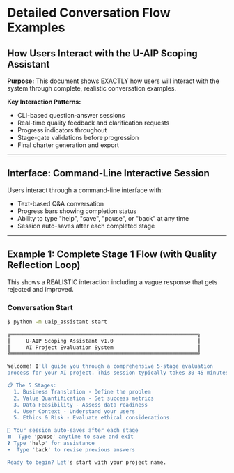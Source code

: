 # Detailed Conversation Flow Examples
## How Users Interact with the U-AIP Scoping Assistant

**Purpose:** This document shows EXACTLY how users will interact with the system through complete, realistic conversation examples.

**Key Interaction Patterns:**
- CLI-based question-answer sessions
- Real-time quality feedback and clarification requests
- Progress indicators throughout
- Stage-gate validations before progression
- Final charter generation and export

---

## Interface: Command-Line Interactive Session

Users interact through a command-line interface with:
- Text-based Q&A conversation
- Progress bars showing completion status
- Ability to type "help", "save", "pause", or "back" at any time
- Session auto-saves after each completed stage

---

## Example 1: Complete Stage 1 Flow (with Quality Reflection Loop)

This shows a REALISTIC interaction including a vague response that gets rejected and improved.

### Conversation Start

```bash
$ python -m uaip_assistant start

╔════════════════════════════════════════════════════════════╗
║     U-AIP Scoping Assistant v1.0                           ║
║     AI Project Evaluation System                           ║
╚════════════════════════════════════════════════════════════╝

Welcome! I'll guide you through a comprehensive 5-stage evaluation
process for your AI project. This session typically takes 30-45 minutes.

📋 The 5 Stages:
  1. Business Translation - Define the problem
  2. Value Quantification - Set success metrics
  3. Data Feasibility - Assess data readiness
  4. User Context - Understand your users
  5. Ethics & Risk - Evaluate ethical considerations

💾 Your session auto-saves after each stage
⏸️  Type 'pause' anytime to save and exit
❓ Type 'help' for assistance
⬅️  Type 'back' to revise previous answers

Ready to begin? Let's start with your project name.
